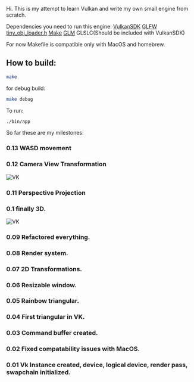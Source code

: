 Hi. This is my attempt to learn Vulkan and write my own small engine from scratch.

Dependencies you need to run this engine:
[VulkanSDK](https://vulkan.lunarg.com/sdk/home)
[GLFW](https://www.glfw.org/)
[tiny_obj_loader.h](https://github.com/tinyobjloader/tinyobjloader/blob/release/tiny_obj_loader.h)
[Make](https://www.gnu.org/software/make/)
[GLM](https://github.com/g-truc/glm)
GLSLC(Should be included with VulkanSDK)

For now Makefile is compatible only with MacOS and homebrew.
## How to build:
```sh
make
``` 
for debug build:
```sh
make debug
```
To run:
```sh
./bin/app
```


So far these are my milestones:

### 0.13 WASD movement
### 0.12 Camera View Transformation
![VK](https://i.ibb.co/ZVBhT9z/Screenshot-2024-12-27-at-10-36-14.png)

### 0.11 Perspective Projection
### 0.1 finally 3D.
![VK](https://i.ibb.co/BySfjdN/Screenshot-2024-12-26-at-22-09-28.png)

### 0.09 Refactored everything.
### 0.08 Render system.
### 0.07 2D Transformations.
### 0.06 Resizable window.
### 0.05 Rainbow triangular.
### 0.04 First triangular in VK.
### 0.03 Command buffer created.
### 0.02 Fixed compatability issues with MacOS.
### 0.01 Vk Instance created, device, logical device, render pass, swapchain initialized. 
